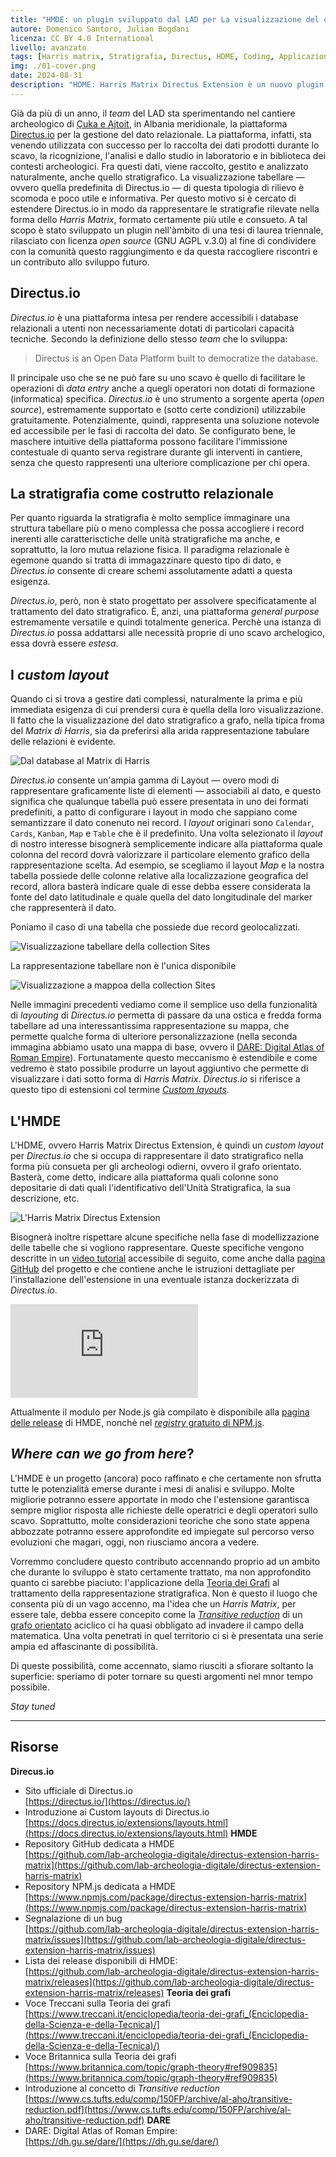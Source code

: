 ```yaml
---
title: "HMDE: un plugin sviluppato dal LAD per La visualizzazione del dato stratigrafico"
autore: Domenico Santoro, Julian Bogdani
licenza: CC BY 4.0 International
livello: avanzato
tags: [Harris matrix, Stratigrafia, Directus, HDME, Coding, Applicazioni web, Tutorial]
img: ./01-cover.png
date: 2024-08-31
description: "HDME: Harris Matrix Directus Extension è un nuovo plugin sviluppato dal LAD per la costruzione e visualizzazione interattiva di Matrix di Harris all'interno di banche dati relazionali realizzate con la piattaforma Directus.io. Il plugin è stato testato con successonella documentazione degli scavi del LAD A Çuka e Ajtoit (Albania), dove da più di u anno sta venendo sperimentando Directus.io."
---
```



Già da più di un anno, il _team_ del LAD sta sperimentando nel cantiere archeologico di [Çuka e Ajtoit](https://lad.saras.uniroma1.it/ricerca/missione-archeologica-sapienza-a-cuka-e-ajtoit-albania/), in Albania meridionale, la piattaforma [Directus.io](https://directus.io) per la gestione del dato relazionale. La piattaforma, infatti, sta venendo utilizzata con successo per lo raccolta dei dati prodotti durante lo scavo, la ricognizione, l'analisi e dallo studio in laboratorio e in biblioteca dei contesti archeologici. Fra questi dati, viene raccolto, gestito e analizzato naturalmente, anche quello stratigrafico. La visualizzazione tabellare  — ovvero quella predefinita di Directus.io — di questa tipologia di rilievo è scomoda e poco utile e informativa. Per questo motivo si è cercato di estendere Directus.io in modo da rappresentare le stratigrafie rilevate nella forma dello *Harris Matrix*, formato certamente più utile e consueto. A tal scopo è stato sviluppato un plugin nell'àmbito di una tesi di laurea triennale, rilasciato con licenza _open source_ (GNU AGPL v.3.0) al fine di condividere con la comunità questo raggiungimento e da questa raccogliere riscontri e un contributo allo sviluppo futuro.


## Directus.io

*Directus.io* è una piattaforma intesa per rendere accessibili i database relazionali a utenti non necessariamente dotati di particolari capacità tecniche. Secondo la definizione dello stesso _team_ che lo sviluppa:

> Directus is an Open Data Platform built to democratize the database.

Il principale uso che se ne può fare su uno scavo è quello di facilitare le operazioni di *data entry* anche a quegli operatori non dotati di formazione (informatica) specifica. _Directus.io_ è uno strumento a sorgente aperta (_open source_), estremamente supportato e (sotto certe condizioni) utilizzabile gratuitamente. Potenzialmente, quindi, rappresenta una soluzione notevole ed accessibile per le fasi di raccolta del dato. Se configurato bene, le maschere intuitive della piattaforma possono facilitare l'immissione contestuale di quanto serva registrare durante gli interventi in cantiere, senza che questo rappresenti una ulteriore complicazione per chi opera.

## La stratigrafia come costrutto relazionale

Per quanto riguarda la stratigrafia è molto semplice immaginare una struttura tabellare più o meno complessa che possa accogliere i record inerenti alle caratterisctiche delle unità stratigrafiche ma anche, e soprattutto, la loro mutua relazione fisica. Il paradigma relazionale è egemone quando si tratta di immagazzinare questo tipo di dato, e _Directus.io_ consente di creare schemi assolutamente adatti a questa esigenza.

_Directus.io_, però, non è stato progettato per assolvere specificatamente al trattamento del dato stratigrafico. È, anzi, una piattaforma _general purpose_ estremamente versatile e quindi totalmente generica. Perchè una istanza di _Directus.io_ possa addattarsi alle necessità proprie di uno scavo archelogico, essa dovrà essere _estesa_.


## I _custom layout_

Quando ci si trova a gestire dati complessi, naturalmente la prima e più immediata esigenza di cui prendersi cura è quella della loro visualizzazione. Il fatto che la visualizzazione del dato stratigrafico a grafo, nella tipica froma del *Matrix di Harris*, sia da preferirsi alla arida rappresentazione tabulare delle relazioni è evidente. 

![Dal database al Matrix di Harris](02-dbhm.png "Dal database al Matrix di Harris")

_Directus.io_ consente un'ampia gamma di Layout — overo modi di rappresentare graficamente liste di elementi — associabili al dato, e questo significa che qualunque tabella può essere presentata in uno dei formati predefiniti, a patto di configurare i layout in modo che sappiano come semantizzare il dato conenuto nei record. I _layout_ originari sono `Calendar`, `Cards`, `Kanban`, `Map` e `Table` che è il predefinito. Una volta selezionato il _layout_ di nostro interesse bisognerà semplicemente indicare alla piattaforma quale colonna del record dovrà valorizzare il particolare elemento grafico della rappresentazione scelta. Ad esempio, se scegliamo il layout *Map* e la nostra tabella possiede delle colonne relative alla localizzazione geografica del record, allora basterà indicare quale di esse debba essere considerata la fonte del dato latitudinale e quale quella del dato longitudinale del marker che rappresenterà il dato.


Poniamo il caso di una tabella che possiede due record geolocalizzati. 

![Visualizzazione tabellare della collection Sites](03-tabcoords.png "Visualizzazione tabellare della collection Sites")

La rappresentazione tabellare non è l'unica disponibile

![Visualizzazione a mappoa della collection Sites](04-mapcoords.jpg "Visualizzazione a mappoa della collection Sites")


Nelle immagini precedenti vediamo come il semplice uso della funzionalità di _layouting_ di _Directus.io_ permetta di passare da una ostica e fredda forma tabellare ad una interessantissima rappresentazione su mappa, che permette qualche forma di ulteriore personalizzazione (nella seconda immagina abbiamo usato una mappa di base, ovvero il [DARE: Digital Atlas of Roman Empire](https://dh.gu.se/dare/)). Fortunatamente questo meccanismo è estendibile e come vedremo è stato possibile produrre un layout aggiuntivo che permette di visualizzare i dati sotto forma di _Harris Matrix_. _Directus.io_ si riferisce a questo tipo di estensioni col termine _[Custom layouts](https://docs.directus.io/extensions/layouts.html)_.

## L'HMDE

L'HDME, ovvero Harris Matrix Directus Extension, è quindi un _custom layout_ per _Directus.io_  che si occupa di rappresentare il dato stratigrafico nella forma più consueta per gli archeologi odierni, ovvero il grafo orientato. Basterà, come detto, indicare alla piattaforma quali colonne sono depositarie di dati quali l'identificativo dell'Unità Stratigrafica, la sua descrizione, etc.

![L'Harris Matrix Directus Extension](05-hmde.png "L'Harris Matrix Directus Extension")

Bisognerà inoltre rispettare alcune specifiche nella fase di modellizzazione delle tabelle che si vogliono rappresentare. Queste specifiche vengono descritte in un [video tutorial](https://youtu.be/yEDQMQqO87I?si=cLKAWpcfR4NtguwU) accessibile di seguito, come anche dalla [pagina GitHub](https://github.com/lab-archeologia-digitale/directus-extension-harris-matrix) del progetto e che contiene anche le istruzioni dettagliate per l'installazione dell'estensione in una eventuale istanza dockerizzata di _Directus.io_.

<div class="ratio ratio-16x9 my-5">
  <iframe src="https://www.youtube.com/embed/yEDQMQqO87I?si=-mzL63fyRVUMVFVK" title="YouTube video player" frameborder="0" allow="accelerometer; autoplay; clipboard-write; encrypted-media; gyroscope; picture-in-picture; web-share" referrerpolicy="strict-origin-when-cross-origin" allowfullscreen></iframe>
</div>


Attualmente il modulo per Node.js già compilato è disponibile alla [pagina delle release](https://github.com/lab-archeologia-digitale/directus-extension-harris-matrix/releases) di HMDE, nonchè nel [*registry* gratuito di NPM.js](https://www.npmjs.com/package/directus-extension-harris-matrix). 

## _Where can we go from here_?

L'HMDE è un progetto (ancora) poco raffinato e che certamente non sfrutta tutte le potenzialità emerse durante i mesi di analisi e sviluppo. Molte migliorie potranno essere apportate in modo che l'estensione garantisca sempre miglior risposta alle richieste delle operatrici e degli operatori sullo scavo. Soprattutto, molte considerazioni teoriche che sono state appena abbozzate potranno essere approfondite ed impiegate sul percorso verso evoluzioni che magari, oggi, non riusciamo ancora a vedere.

Vorremmo concludere questo contributo accennando proprio ad un ambito che durante lo sviluppo è stato certamente trattato, ma non approfondito quanto ci sarebbe piaciuto: l'applicazione della [Teoria dei Grafi](https://www.treccani.it/enciclopedia/teoria-dei-grafi_(Enciclopedia-della-Scienza-e-della-Tecnica)/) al trattamento della rappresentazione stratigrafica. Non è questo il luogo che consenta più di un vago accenno, ma l'idea che un *Harris Matrix*, per essere tale, debba essere concepito come la _[Transitive reduction](https://www.cs.tufts.edu/comp/150FP/archive/al-aho/transitive-reduction.pdf)_ di un [grafo orientato](https://www.britannica.com/topic/graph-theory#ref909835) aciclico ci ha quasi obbligato ad invadere il campo della matematica. Una volta penetrati in quel territorio ci si è presentata una serie ampia ed affascinante di possibilità. 

Di queste possibilità, come accennato, siamo riusciti a sfiorare soltanto la superficie: speriamo di poter tornare su questi argomenti nel mnor tempo possibile.

*Stay tuned* 

---

## Risorse
**Direcus.io**
- Sito ufficiale di Directus.io  
  [https://directus.io/](https://directus.io/)
- Introduzione ai Custom layouts di Directus.io  
  [https://docs.directus.io/extensions/layouts.html](https://docs.directus.io/extensions/layouts.html)
**HMDE**
- Repository GitHub dedicata a HMDE  
  [https://github.com/lab-archeologia-digitale/directus-extension-harris-matrix](https://github.com/lab-archeologia-digitale/directus-extension-harris-matrix)
- Repository NPM.js dedicata a HMDE  
  [https://www.npmjs.com/package/directus-extension-harris-matrix](https://www.npmjs.com/package/directus-extension-harris-matrix)
- Segnalazione di un bug  
  [https://github.com/lab-archeologia-digitale/directus-extension-harris-matrix/issues](https://github.com/lab-archeologia-digitale/directus-extension-harris-matrix/issues)
- Lista dei release disponibili di HMDE:  
  [https://github.com/lab-archeologia-digitale/directus-extension-harris-matrix/releases](https://github.com/lab-archeologia-digitale/directus-extension-harris-matrix/releases)
**Teoria dei grafi**
- Voce Treccani sulla Teoria dei grafi  
  [https://www.treccani.it/enciclopedia/teoria-dei-grafi_(Enciclopedia-della-Scienza-e-della-Tecnica)/](https://www.treccani.it/enciclopedia/teoria-dei-grafi_(Enciclopedia-della-Scienza-e-della-Tecnica)/)
- Voce Britannica sulla Teoria dei grafi  
  [https://www.britannica.com/topic/graph-theory#ref909835](https://www.britannica.com/topic/graph-theory#ref909835)
- Introduzione al concetto di _Transitive reduction_  
  [https://www.cs.tufts.edu/comp/150FP/archive/al-aho/transitive-reduction.pdf](https://www.cs.tufts.edu/comp/150FP/archive/al-aho/transitive-reduction.pdf)
**DARE**
- DARE: Digital Atlas of Roman Empire:  
  [https://dh.gu.se/dare/](https://dh.gu.se/dare/)